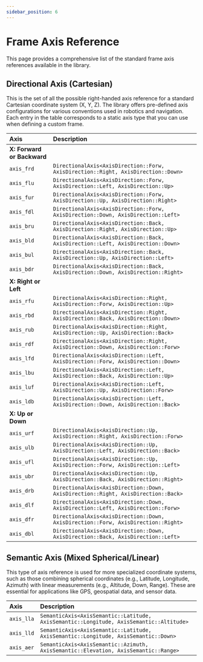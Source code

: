 ```yaml
---
sidebar_position: 6
---
```


# Frame Axis Reference

This page provides a comprehensive list of the standard frame axis references available in the library.

## Directional Axis (Cartesian)

This is the set of all the possible right-handed axis reference for a standard Cartesian coordinate system (X, Y, Z). The library offers pre-defined axis configurations for various conventions used in robotics and navigation. Each entry in the table corresponds to a static axis type that you can use when defining a custom frame.

| Axis | Description |
| :--- | :--- |
| **X: Forward or Backward** | |
| `axis_frd` | `DirectionalAxis<AxisDirection::Forw, AxisDirection::Right, AxisDirection::Down>`|
| `axis_flu` | `DirectionalAxis<AxisDirection::Forw, AxisDirection::Left, AxisDirection::Up>`|
| `axis_fur` | `DirectionalAxis<AxisDirection::Forw, AxisDirection::Up, AxisDirection::Right>`|
| `axis_fdl` | `DirectionalAxis<AxisDirection::Forw, AxisDirection::Down, AxisDirection::Left>`|
| `axis_bru` | `DirectionalAxis<AxisDirection::Back, AxisDirection::Right, AxisDirection::Up>`|
| `axis_bld` | `DirectionalAxis<AxisDirection::Back, AxisDirection::Left, AxisDirection::Down>`|
| `axis_bul` | `DirectionalAxis<AxisDirection::Back, AxisDirection::Up, AxisDirection::Left>`|
| `axis_bdr` | `DirectionalAxis<AxisDirection::Back, AxisDirection::Down, AxisDirection::Right>`|
| **X: Right or Left** | |
| `axis_rfu` | `DirectionalAxis<AxisDirection::Right, AxisDirection::Forw, AxisDirection::Up>`|
| `axis_rbd` | `DirectionalAxis<AxisDirection::Right, AxisDirection::Back, AxisDirection::Down>`|
| `axis_rub` | `DirectionalAxis<AxisDirection::Right, AxisDirection::Up, AxisDirection::Back>`|
| `axis_rdf` | `DirectionalAxis<AxisDirection::Right, AxisDirection::Down, AxisDirection::Forw>`|
| `axis_lfd` | `DirectionalAxis<AxisDirection::Left, AxisDirection::Forw, AxisDirection::Down>`|
| `axis_lbu` | `DirectionalAxis<AxisDirection::Left, AxisDirection::Back, AxisDirection::Up>`|
| `axis_luf` | `DirectionalAxis<AxisDirection::Left, AxisDirection::Up, AxisDirection::Forw>`|
| `axis_ldb` | `DirectionalAxis<AxisDirection::Left, AxisDirection::Down, AxisDirection::Back>`|
| **X: Up or Down** | |
| `axis_urf` | `DirectionalAxis<AxisDirection::Up, AxisDirection::Right, AxisDirection::Forw>`|
| `axis_ulb` | `DirectionalAxis<AxisDirection::Up, AxisDirection::Left, AxisDirection::Back>`|
| `axis_ufl` | `DirectionalAxis<AxisDirection::Up, AxisDirection::Forw, AxisDirection::Left>`|
| `axis_ubr` | `DirectionalAxis<AxisDirection::Up, AxisDirection::Back, AxisDirection::Right>`|
| `axis_drb` | `DirectionalAxis<AxisDirection::Down, AxisDirection::Right, AxisDirection::Back>`|
| `axis_dlf` | `DirectionalAxis<AxisDirection::Down, AxisDirection::Left, AxisDirection::Forw>`|
| `axis_dfr` | `DirectionalAxis<AxisDirection::Down, AxisDirection::Forw, AxisDirection::Right>`|
| `axis_dbl` | `DirectionalAxis<AxisDirection::Down, AxisDirection::Back, AxisDirection::Left>`|

## Semantic Axis (Mixed Spherical/Linear)

This type of axis reference is used for more specialized coordinate systems, such as those combining spherical coordinates (e.g., Latitude, Longitude, Azimuth) with linear measurements (e.g., Altitude, Down, Range). These are essential for applications like GPS, geospatial data, and sensor data.

| Axis | Description |
| :--- | :--- |
| `axis_lla` | `SemanticAxis<AxisSemantic::Latitude, AxisSemantic::Longitude, AxisSemantic::Altitude>`|
| `axis_lld` | `SemanticAxis<AxisSemantic::Latitude, AxisSemantic::Longitude, AxisSemantic::Down>`|
| `axis_aer` | `SemanticAxis<AxisSemantic::Azimuth, AxisSemantic::Elevation, AxisSemantic::Range>`|
